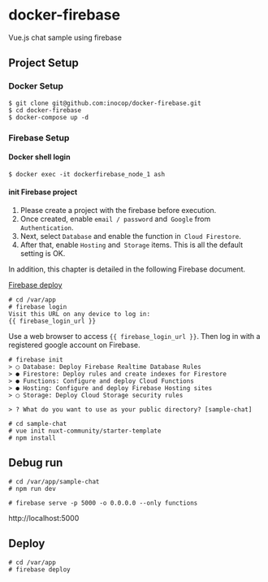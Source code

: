 # docker-firebase

Vue.js chat sample using firebase

## Project Setup

### Docker Setup

```shell
$ git clone git@github.com:inocop/docker-firebase.git
$ cd docker-firebase
$ docker-compose up -d
```

### Firebase Setup

#### Docker shell login

```shell
$ docker exec -it dockerfirebase_node_1 ash
```

#### init Firebase project

1. Please create a project with the firebase before execution.
1. Once created, enable `email / password` and` Google` from `Authentication`.
1. Next, select `Database` and enable the function in` Cloud Firestore`.
1. After that, enable `Hosting` and` Storage` items. This is all the default setting is OK.

In addition, this chapter is detailed in the following Firebase document.

[Firebase deploy](https://firebase.google.com/docs/hosting/deploying)

```shell
# cd /var/app
# firebase login
Visit this URL on any device to log in:
{{ firebase_login_url }}
```

Use a web browser to access `{{ firebase_login_url }}`.
Then log in with a registered google account on Firebase.

```shell
# firebase init
> ◯ Database: Deploy Firebase Realtime Database Rules
> ● Firestore: Deploy rules and create indexes for Firestore
> ● Functions: Configure and deploy Cloud Functions
> ● Hosting: Configure and deploy Firebase Hosting sites
> ◯ Storage: Deploy Cloud Storage security rules

> ? What do you want to use as your public directory? [sample-chat]

# cd sample-chat
# vue init nuxt-community/starter-template
# npm install 
```

## Debug run

```shell
# cd /var/app/sample-chat
# npm run dev

# firebase serve -p 5000 -o 0.0.0.0 --only functions 
```

http://localhost:5000


## Deploy

```shell
# cd /var/app
# firebase deploy
```

